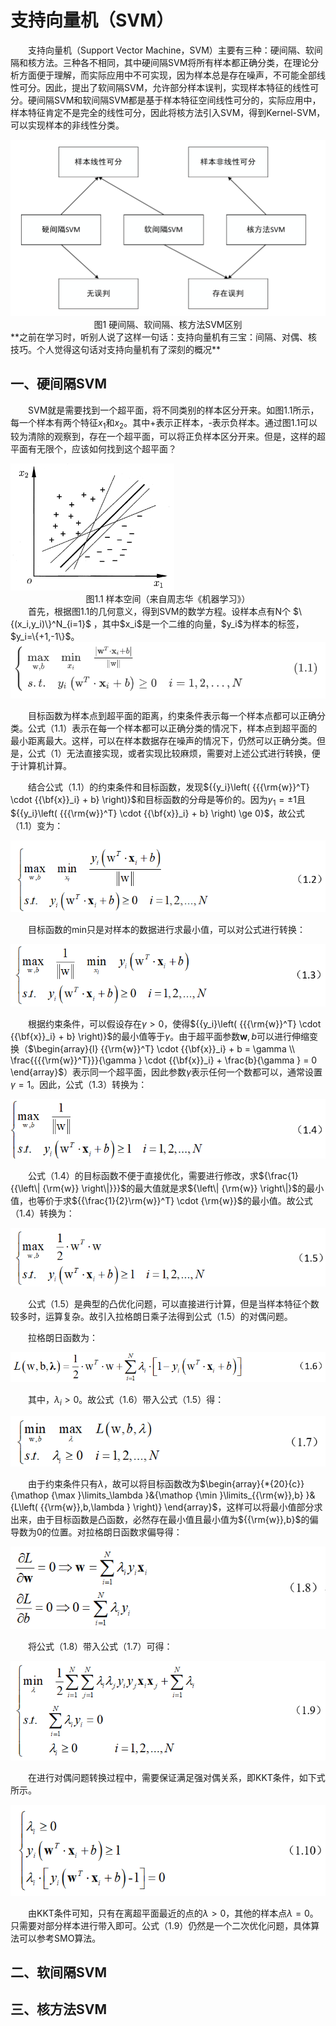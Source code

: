# 支持向量机（SVM）

&emsp;&emsp;支持向量机（Support Vector Machine，SVM）主要有三种：硬间隔、软间隔和核方法。三种各不相同，其中硬间隔SVM将所有样本都正确分类，在理论分析方面便于理解，而实际应用中不可实现，因为样本总是存在噪声，不可能全部线性可分。因此，提出了软间隔SVM，允许部分样本误判，实现样本特征的线性可分。硬间隔SVM和软间隔SVM都是基于样本特征空间线性可分的，实际应用中，样本特征肯定不是完全的线性可分，因此将核方法引入SVM，得到Kernel-SVM，可以实现样本的非线性分类。

<img src="img/%E5%9B%BE1.1.png" alt="图1.1" style="zoom:60%;" />

<center>图1 硬间隔、软间隔、核方法SVM区别</center>
**之前在学习时，听别人说了这样一句话：支持向量机有三宝：间隔、对偶、核技巧。个人觉得这句话对支持向量机有了深刻的概况**

## 一、硬间隔SVM

&emsp;&emsp;SVM就是需要找到一个超平面，将不同类别的样本区分开来。如图1.1所示，每一个样本有两个特征$x_1$和$x_2$。其中+表示正样本，-表示负样本。通过图1.1可以较为清除的观察到，存在一个超平面，可以将正负样本区分开来。但是，这样的超平面有无限个，应该如何找到这个超平面？

<img src="img/%E5%9B%BE1.2.png" alt="图1.2" style="zoom:60%;" />

<center>图1.1 样本空间（来自周志华《机器学习》）</center>
&emsp;&emsp;首先，根据图1.1的几何意义，得到SVM的数学方程。设样本点有N个 $\{(x_i,y_i)\}^N_{i=1}$ ，其中$x_i$是一个二维的向量，$y_i$为样本的标签，$y_i=\{+1,-1\}$。

<img src="img/%E5%85%AC%E5%BC%8F1.1.png" alt="公式1.1" style="zoom:80%;" />

&emsp;&emsp;目标函数为样本点到超平面的距离，约束条件表示每一个样本点都可以正确分类。公式（1.1）表示在每一个样本都可以正确分类的情况下，样本点到超平面的最小距离最大。这样，可以在样本数据存在噪声的情况下，仍然可以正确分类。但是，公式（1）无法直接实现，或者实现比较麻烦，需要对上述公式进行转换，便于计算机计算。

&emsp;&emsp;结合公式（1.1）的约束条件和目标函数，发现${{y_i}\left( {{{\rm{w}}^T} \cdot {{\bf{x}}_i} + b} \right)}$和目标函数的分母是等价的。因为$y_1=\pm1$且${{y_i}\left( {{{\rm{w}}^T} \cdot {{\bf{x}}_i} + b} \right) \ge 0}$，故公式（1.1）变为：

<img src="img/%E5%85%AC%E5%BC%8F1.2.png" alt="公式1.2" style="zoom:80%;" />

&emsp;&emsp;目标函数的min只是对样本的数据进行求最小值，可以对公式进行转换：

<img src="img/%E5%85%AC%E5%BC%8F1.3.png" alt="公式1.3" style="zoom:80%;" />

&emsp;&emsp;根据约束条件，可以假设存在$\gamma>0$，使得${{y_i}\left( {{{\rm{w}}^T} \cdot {{\bf{x}}_i} + b} \right)}$的最小值等于$\gamma$。由于超平面参数$\pmb{w},b$可以进行伸缩变换（$\begin{array}{l}
{{\rm{w}}^T} \cdot {{\bf{x}}_i} + b = \gamma \\
\frac{{{{\rm{w}}^T}}}{\gamma } \cdot {{\bf{x}}_i} + \frac{b}{\gamma } = 0
\end{array}$）表示同一个超平面，因此参数$\gamma$表示任何一个数都可以，通常设置$\gamma=1$。因此，公式（1.3）转换为：

<img src="img/%E5%85%AC%E5%BC%8F1.4.png" alt="公式1.4" style="zoom:80%;" />

&emsp;&emsp;公式（1.4）的目标函数不便于直接优化，需要进行修改，求${\frac{1}{{\left\| {\rm{w}} \right\|}}}$的最大值就是求${\left\| {\rm{w}} \right\|}$的最小值，也等价于求${{\frac{1}{2}\rm{w}}^T} \cdot {\rm{w}}$的最小值。故公式（1.4）转换为：

<img src="img/%E5%85%AC%E5%BC%8F1.5.png" alt="公式1.5" style="zoom:80%;" />

&emsp;&emsp;公式（1.5）是典型的凸优化问题，可以直接进行计算，但是当样本特征个数较多时，运算复杂。故引入拉格朗日乘子法得到公式（1.5）的对偶问题。

&emsp;&emsp;拉格朗日函数为：

<img src="img/%E5%85%AC%E5%BC%8F1.6.png" alt="公式1.6" style="zoom:80%;" />

&emsp;&emsp;其中，$\lambda_i>0$。故公式（1.6）带入公式（1.5）得：

<img src="img/%E5%85%AC%E5%BC%8F1.7.png" alt="公式1.7" style="zoom:80%;" />

&emsp;&emsp;由于约束条件只有$\lambda$，故可以将目标函数改为$\begin{array}{*{20}{c}}
{\mathop {\max }\limits_\lambda  }&{\mathop {\min }\limits_{{\rm{w}},b} }&{L\left( {{\rm{w}},b,\lambda } \right)}
\end{array}$，这样可以将最小值部分求出来，由于目标函数是凸函数，必然存在最小值且最小值为${{\rm{w}},b}$的偏导数为0的位置。对拉格朗日函数求偏导得：

<img src="img/%E5%85%AC%E5%BC%8F1.8.png" alt="公式1.8" style="zoom:80%;" />

&emsp;&emsp;将公式（1.8）带入公式（1.7）可得：

<img src="img/%E5%85%AC%E5%BC%8F1.9.png" alt="公式1.9" style="zoom:80%;" />

&emsp;&emsp;在进行对偶问题转换过程中，需要保证满足强对偶关系，即KKT条件，如下式所示。

<img src="img/%E5%85%AC%E5%BC%8F1.10.png" alt="公式1.10" style="zoom:80%;" />

&emsp;&emsp;由KKT条件可知，只有在离超平面最近的点的$\lambda>0$，其他的样本点$\lambda=0$。只需要对部分样本进行带入即可。公式（1.9）仍然是一个二次优化问题，具体算法可以参考SMO算法。

## 二、软间隔SVM



## 三、核方法SVM


